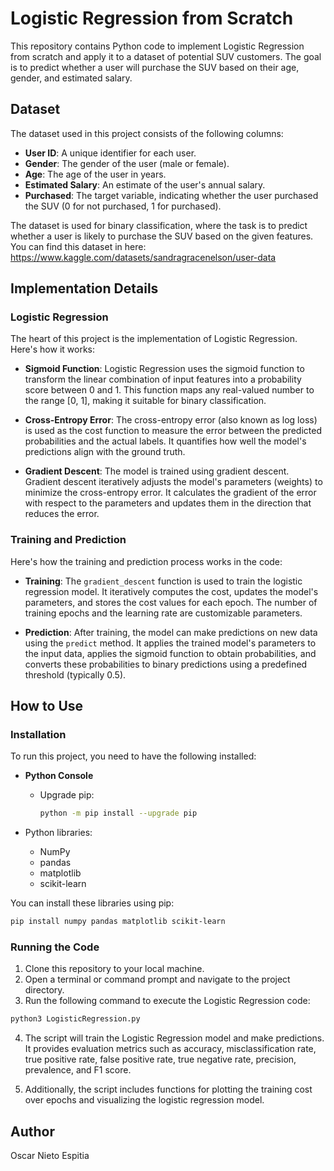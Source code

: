 # Logistic Regression from Scratch

This repository contains Python code to implement Logistic Regression from scratch and apply it to a dataset of potential SUV customers. The goal is to predict whether a user will purchase the SUV based on their age, gender, and estimated salary.

## Dataset

The dataset used in this project consists of the following columns:

- **User ID**: A unique identifier for each user.
- **Gender**: The gender of the user (male or female).
- **Age**: The age of the user in years.
- **Estimated Salary**: An estimate of the user's annual salary.
- **Purchased**: The target variable, indicating whether the user purchased the SUV (0 for not purchased, 1 for purchased).

The dataset is used for binary classification, where the task is to predict whether a user is likely to purchase the SUV based on the given features.
You can find this dataset in here: https://www.kaggle.com/datasets/sandragracenelson/user-data

## Implementation Details

### Logistic Regression

The heart of this project is the implementation of Logistic Regression. Here's how it works:

- **Sigmoid Function**: Logistic Regression uses the sigmoid function to transform the linear combination of input features into a probability score between 0 and 1. This function maps any real-valued number to the range [0, 1], making it suitable for binary classification.

- **Cross-Entropy Error**: The cross-entropy error (also known as log loss) is used as the cost function to measure the error between the predicted probabilities and the actual labels. It quantifies how well the model's predictions align with the ground truth.

- **Gradient Descent**: The model is trained using gradient descent. Gradient descent iteratively adjusts the model's parameters (weights) to minimize the cross-entropy error. It calculates the gradient of the error with respect to the parameters and updates them in the direction that reduces the error.

### Training and Prediction

Here's how the training and prediction process works in the code:

- **Training**: The `gradient_descent` function is used to train the logistic regression model. It iteratively computes the cost, updates the model's parameters, and stores the cost values for each epoch. The number of training epochs and the learning rate are customizable parameters.

- **Prediction**: After training, the model can make predictions on new data using the `predict` method. It applies the trained model's parameters to the input data, applies the sigmoid function to obtain probabilities, and converts these probabilities to binary predictions using a predefined threshold (typically 0.5).

## How to Use

### Installation

To run this project, you need to have the following installed:

- **Python Console**
  - Upgrade pip:
    ```bash
    python -m pip install --upgrade pip
    ```

- Python libraries:
  - NumPy
  - pandas
  - matplotlib
  - scikit-learn

You can install these libraries using pip:
```bash
pip install numpy pandas matplotlib scikit-learn
```
### Running the Code
1. Clone this repository to your local machine.
2. Open a terminal or command prompt and navigate to the project directory.
3. Run the following command to execute the Logistic Regression code:
```bash
python3 LogisticRegression.py
```
4. The script will train the Logistic Regression model and make predictions. It provides evaluation metrics such as accuracy, misclassification rate, true positive rate, false positive rate, true negative rate, precision, prevalence, and F1 score.

5. Additionally, the script includes functions for plotting the training cost over epochs and visualizing the logistic regression model.

## Author
Oscar Nieto Espitia

